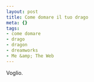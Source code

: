 ```yaml
--- 
layout: post
title: Come domare il tuo drago
meta: {}
tags: 
- come domare
- drago
- dragon
- dreamworks
- Me &amp; The Web
---
```

Voglio.  
  
<object width="480" height="295"><param name="movie" value="http://www.youtube-nocookie.com/v/qHUhygdAZIw&hl=en_US&fs=1&hd=1"></param><param name="allowFullScreen" value="true"></param><param name="allowscriptaccess" value="always"></param><embed src="http://www.youtube-nocookie.com/v/qHUhygdAZIw&hl=en_US&fs=1&hd=1" type="application/x-shockwave-flash" allowscriptaccess="always" allowfullscreen="true" width="480" height="295"></embed></object> 
